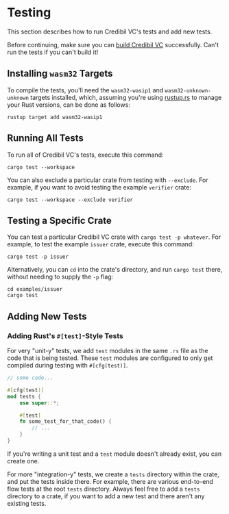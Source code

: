 # Testing

This section describes how to run Credibil VC's tests and add new tests.

Before continuing, make sure you can [build Credibil VC](./building.md) successfully. Can't run the tests if you
can't build it!

## Installing `wasm32` Targets

To compile the tests, you'll need the `wasm32-wasip1` and
`wasm32-unknown-unknown` targets installed, which, assuming you're using
[rustup.rs](https://rustup.rs) to manage your Rust versions, can be done as
follows:

```shell
rustup target add wasm32-wasip1
```

## Running All Tests

To run all of Credibil VC's tests, execute this command:

```shell
cargo test --workspace
```

You can also exclude a particular crate from testing with `--exclude`. For
example, if you want to avoid testing the example `verifier` crate:

```shell
cargo test --workspace --exclude verifier
```

## Testing a Specific Crate

You can test a particular Credibil VC crate with `cargo test -p
whatever`. For example, to test the example `issuer` crate, execute
this command:

```shell
cargo test -p issuer
```

Alternatively, you can `cd` into the crate's directory, and run `cargo test`
there, without needing to supply the `-p` flag:

```shell
cd examples/issuer
cargo test
```

## Adding New Tests

### Adding Rust's `#[test]`-Style Tests

For very "unit-y" tests, we add `test` modules in the same `.rs` file as the
code that is being tested. These `test` modules are configured to only get
compiled during testing with `#[cfg(test)]`.

```rust
// some code...

#[cfg(test)]
mod tests {
    use super::*;

    #[test]
    fn some_test_for_that_code() {
        // ...
    }
}
```

If you're writing a unit test and a `test` module doesn't already exist, you can
create one.

For more "integration-y" tests, we create a `tests` directory within the crate,
and put the tests inside there. For example, there are various end-to-end flow tests at the root `tests` directory. Always feel free to
add a `tests` directory to a crate, if you want to add a new test and there
aren't any existing tests.

